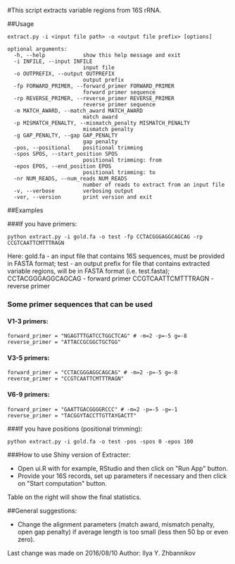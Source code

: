 
#This script extracts variable regions from 16S rRNA. 

##Usage

```
extract.py -i <input file path> -o <output file prefix> [options]

optional arguments:
  -h, --help            show this help message and exit
  -i INFILE, --input INFILE
                        input file
  -o OUTPREFIX, --output OUTPREFIX
                        output prefix
  -fp FORWARD_PRIMER, --forward_primer FORWARD_PRIMER
                        forward primer sequence
  -rp REVERSE_PRIMER, --reverse_primer REVERSE_PRIMER
                        reverse primer sequence
  -m MATCH_AWARD, --match_award MATCH_AWARD
                        match award
  -p MISMATCH_PENALTY, --mismatch_penalty MISMATCH_PENALTY
                        mismatch penalty
  -g GAP_PENALTY, --gap GAP_PENALTY
                        gap penalty
  -pos, --positional    positional trimming
  -spos SPOS, --start_position SPOS
                        positional trimming: from
  -epos EPOS, --end_position EPOS
                        positional trimming: to
  -nr NUM_READS, --num_reads NUM_READS
                        number of reads to extract from an input file
  -v, --verbose         verbosing output
  -ver, --version       print version and exit
```

##Examples

###If you have primers:

`python extract.py -i gold.fa -o test -fp CCTACGGGAGGCAGCAG -rp CCGTCAATTCMTTTRAGN`

Here: 
gold.fa - an input file that contains 16S sequences, must be provided in FASTA format;
test - an output prefix for file that contains extracted variable regions, will be in FASTA format (i.e. test.fasta);
CCTACGGGAGGCAGCAG - forward primer
CCGTCAATTCMTTTRAGN - reverse primer


### Some primer sequences that can be used

#### V1-3 primers:

```
forward_primer = "NGAGTTTGATCCTGGCTCAG" # -m=2 -p=-5 g=-8
reverse_primer = "ATTACCGCGGCTGCTGG"
```
#### V3-5 primers:

```
forward_primer = "CCTACGGGAGGCAGCAG" # -m=2 -p=-5 g=-8
reverse_primer = "CCGTCAATTCMTTTRAGN"
```

#### V6-9 primers:

```
forward_primer = "GAATTGACGGGGRCCC" # -m=2 -p=-5 -g=-1
reverse_primer = "TACGGYTACCTTGTTAYGACTT"
```

###If you have positions (positional trimming):

`python extract.py -i gold.fa -o test -pos -spos 0 -epos 100`

###How to use Shiny version of Extracter:

* Open ui.R with for example, RStudio and then click on "Run App" button.
* Provide your 16S records, set up parameters if necessary and then click on "Start computation" button.

Table on the right will show the final statistics. 

##General suggestions:

- Change the alignment parameters (match award, mismatch penalty, open gap penalty) if average length is too small (less then 50 bp or even zero).

Last change was made on 2016/08/10
Author: Ilya Y. Zhbannikov
